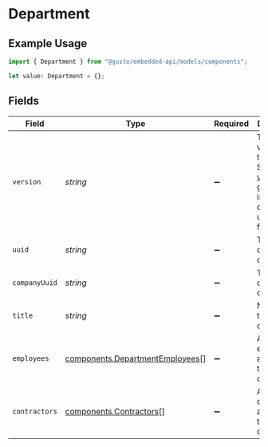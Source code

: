 # Department

## Example Usage

```typescript
import { Department } from "@gusto/embedded-api/models/components";

let value: Department = {};
```

## Fields

| Field                                                                                                                                                             | Type                                                                                                                                                              | Required                                                                                                                                                          | Description                                                                                                                                                       |
| ----------------------------------------------------------------------------------------------------------------------------------------------------------------- | ----------------------------------------------------------------------------------------------------------------------------------------------------------------- | ----------------------------------------------------------------------------------------------------------------------------------------------------------------- | ----------------------------------------------------------------------------------------------------------------------------------------------------------------- |
| `version`                                                                                                                                                         | *string*                                                                                                                                                          | :heavy_minus_sign:                                                                                                                                                | The current version of the object. See the [versioning guide](https://docs.gusto.com/embedded-payroll/docs/idempotency) for information on how to use this field. |
| `uuid`                                                                                                                                                            | *string*                                                                                                                                                          | :heavy_minus_sign:                                                                                                                                                | The UUID of the department                                                                                                                                        |
| `companyUuid`                                                                                                                                                     | *string*                                                                                                                                                          | :heavy_minus_sign:                                                                                                                                                | The UUID of the company                                                                                                                                           |
| `title`                                                                                                                                                           | *string*                                                                                                                                                          | :heavy_minus_sign:                                                                                                                                                | Name of the department                                                                                                                                            |
| `employees`                                                                                                                                                       | [components.DepartmentEmployees](../../models/components/departmentemployees.md)[]                                                                                | :heavy_minus_sign:                                                                                                                                                | Array of employees assigned to the department.                                                                                                                    |
| `contractors`                                                                                                                                                     | [components.Contractors](../../models/components/contractors.md)[]                                                                                                | :heavy_minus_sign:                                                                                                                                                | Array of contractors assigned to the department.                                                                                                                  |